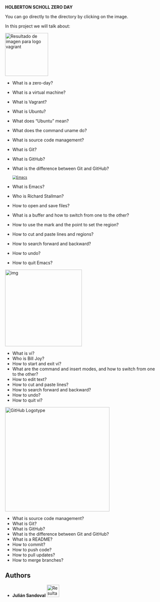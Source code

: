 **HOLBERTON SCHOLL ZERO DAY**



You can go directly to the directory by clicking on the image.

In this project we will talk about:





[<img src="https://seeklogo.com/images/V/vagrant-logo-B214F47636-seeklogo.com.png" alt="Resultado de imagen para logo vagrant" width="140px" />](https://github.com/Derhks/holbertonschool-zero_day/tree/master/0x00-vagrant)



- What is a zero-day?

- What is a virtual machine?

- What is Vagrant?

- What is Ubuntu?

- What does “Ubuntu” mean?

- What does the command uname do?

- What is source code management?

- What is Git?

- What is GitHub?

- What is the difference between Git and GitHub?





  [<img src="https://www.gnu.org/software/emacs/images/emacs.png" alt="Emacs" style="zoom:80%;" />](https://github.com/Derhks/holbertonschool-zero_day/tree/master/0x01-emacs)



- What is Emacs?

- Who is Richard Stallman?

- How to open and save files?

- What is a buffer and how to switch from one to the other?

- How to use the mark and the point to set the region?

- How to cut and paste lines and regions?

- How to search forward and backward?

- How to undo?

- How to quit Emacs?





[<img src="https://www.vim.org/images/vim_editor.gif" alt="img" width="250px" />](https://github.com/Derhks/holbertonschool-zero_day/tree/master/0x02-vi)



- What is vi?
- Who is Bill Joy?
- How to start and exit vi?
- What are the command and insert modes, and how to switch from one to the other?
- How to edit text?
- How to cut and paste lines?
- How to search forward and backward?
- How to undo?
- How to quit vi?




[<img src="https://github.githubassets.com/images/modules/logos_page/GitHub-Logo.png" alt="GitHub Logotype" width="340px" />](https://github.com/Derhks/holbertonschool-zero_day/tree/master/0x03-git)


- What is source code management?
- What is Git?
- What is GitHub?
- What is the difference between Git and GitHub?
- What is a README?
- How to commit?
- How to push code?
- How to pull updates?
- How to merge branches?



## Authors



* **Julián Sandoval** [<img src="https://i.blogs.es/3c991e/twitter-bird/450_1000.png" alt="Resultado de imagen para logo twitter" width="40px"/>](https://twitter.com/Derhks) 
